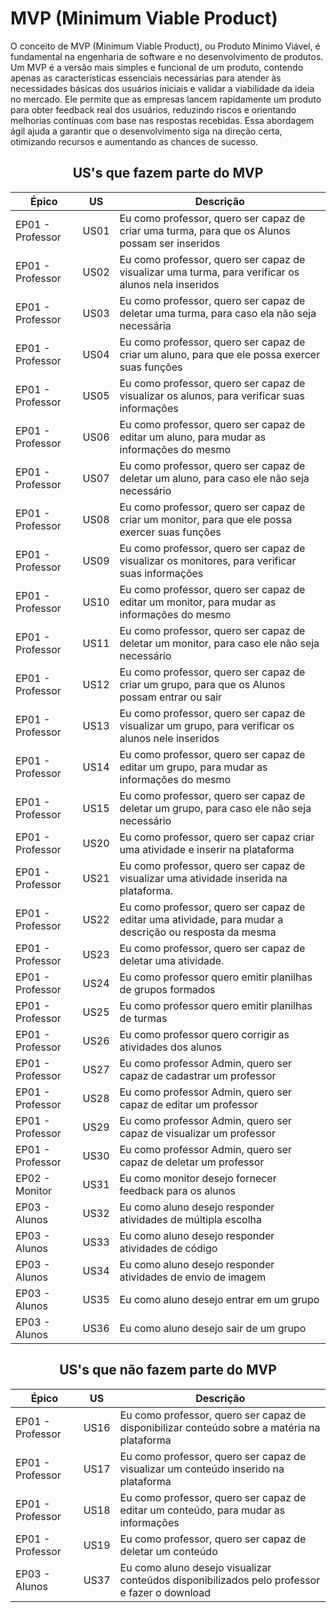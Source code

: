 # MVP (Minimum Viable Product)
O conceito de MVP (Minimum Viable Product), ou Produto Mínimo Viável, é fundamental na engenharia de software e no desenvolvimento de produtos. Um MVP é a versão mais simples e funcional de um produto, contendo apenas as características essenciais necessárias para atender às necessidades básicas dos usuários iniciais e validar a viabilidade da ideia no mercado. Ele permite que as empresas lancem rapidamente um produto para obter feedback real dos usuários, reduzindo riscos e orientando melhorias contínuas com base nas respostas recebidas. Essa abordagem ágil ajuda a garantir que o desenvolvimento siga na direção certa, otimizando recursos e aumentando as chances de sucesso.


<center>

## US's que fazem parte do MVP


| Épico |  US   | Descrição |
|- |-    |-                           |
| EP01 - Professor |US01 |Eu como professor, quero ser capaz de criar uma turma, para que os Alunos possam ser inseridos|
| EP01 - Professor|US02 |  Eu como professor, quero ser capaz de visualizar uma turma, para verificar os alunos nela inseridos|
| EP01 - Professor|US03 |  Eu como professor, quero ser capaz de deletar uma turma, para caso ela não seja necessária|
| EP01 - Professor|US04 | Eu como professor, quero ser capaz de criar um aluno, para que ele possa exercer suas funções|
| EP01 - Professor|US05 |Eu como professor, quero ser capaz de visualizar os alunos, para verificar suas informações|
| EP01 - Professor|US06 | Eu como professor, quero ser capaz de editar um aluno, para mudar as informações do mesmo|
| EP01 - Professor|US07 | Eu como professor, quero ser capaz de deletar um aluno, para caso ele não seja necessário|
| EP01 - Professor|US08 | Eu como professor, quero ser capaz de criar um monitor, para que ele possa exercer suas funções|
| EP01 - Professor|US09 | Eu como professor, quero ser capaz de visualizar os monitores, para verificar suas informações |
| EP01 - Professor|US10 |Eu como professor, quero ser capaz de editar um monitor, para mudar as informações do mesmo|
| EP01 - Professor|US11 | Eu como professor, quero ser capaz de deletar um monitor, para caso ele não seja necessário|
| EP01 - Professor|US12 | Eu como professor, quero ser capaz de criar um grupo, para que os Alunos possam entrar ou sair|
| EP01 - Professor|US13 | Eu como professor, quero ser capaz de visualizar um grupo, para verificar os alunos nele inseridos|
| EP01 - Professor|US14 | Eu como professor, quero ser capaz de editar um grupo, para mudar as informações do mesmo|
| EP01 - Professor|US15 | Eu como professor, quero ser capaz de deletar um grupo, para caso ele não seja necessário |
| EP01 - Professor|US20 |Eu como professor, quero ser capaz criar uma atividade e inserir na plataforma |
| EP01 - Professor|US21 | Eu como professor, quero ser capaz de visualizar uma atividade inserida na plataforma.|
| EP01 - Professor|US22 | Eu como professor, quero ser capaz de editar uma atividade, para mudar a descrição ou resposta da mesma|
| EP01 - Professor|US23 | Eu como professor, quero ser capaz de deletar uma atividade. |
| EP01 - Professor|US24 | Eu como professor quero emitir planilhas de grupos formados |
| EP01 - Professor|US25 | Eu como professor quero emitir planilhas de turmas|
| EP01 - Professor|US26 | Eu como professor quero corrigir as atividades dos alunos|
| EP01 - Professor|US27 | Eu como professor Admin, quero ser capaz de cadastrar um professor |
| EP01 - Professor|US28 | Eu como professor Admin, quero ser capaz de editar um professor |
| EP01 - Professor|US29 | Eu como professor Admin, quero ser capaz de visualizar um professor |
| EP01 - Professor|US30 | Eu como professor Admin, quero ser capaz de deletar um professor |
| EP02 - Monitor|US31 |Eu como monitor desejo fornecer feedback para os alunos |
| EP03 - Alunos|US32 | Eu como aluno desejo responder atividades de múltipla escolha |
| EP03 - Alunos|US33 | Eu como aluno desejo responder atividades de código |
| EP03 - Alunos|US34 |Eu como aluno desejo responder atividades de envio de imagem |
| EP03 - Alunos|US35 | Eu como aluno desejo entrar em um grupo  |
| EP03 - Alunos|US36 | Eu como aluno desejo sair de um grupo |

</center>

<center>




## US's que não fazem parte do MVP


| Épico |  US   | Descrição |
|- |-    |-                           |
| EP01 - Professor |US16 |Eu como professor, quero ser capaz de disponibilizar conteúdo sobre a matéria na plataforma |
| EP01 - Professor|US17 |  Eu como professor, quero ser capaz de visualizar um conteúdo inserido na plataforma|
| EP01 - Professor|US18 |  Eu como professor, quero ser capaz de editar um conteúdo, para mudar as informações|
| EP01 - Professor|US19 |  Eu como professor, quero ser capaz de deletar um conteúdo|
| EP03 - Alunos|US37 |Eu como aluno desejo visualizar  conteúdos disponibilizados pelo professor e fazer o download|

</center>